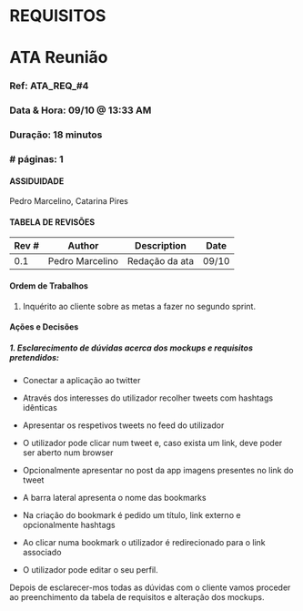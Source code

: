 # REQUISITOS

# ATA Reunião

### Ref: ATA_REQ_#4

### Data & Hora: 09/10 @ 13:33 AM

### Duração: 18 minutos

### # páginas: 1

#### ASSIDUIDADE

Pedro Marcelino, Catarina Pires

#### TABELA DE REVISÕES

| Rev # | Author          | Description    | Date  |
| ----- | --------------- | -------------- | ----- |
| 0.1   | Pedro Marcelino | Redação da ata | 09/10 |

#### Ordem de Trabalhos

1. Inquérito ao cliente sobre as metas a fazer no segundo sprint.

#### Ações e Decisões

##### 1. Esclarecimento de dúvidas acerca dos mockups e requisitos pretendidos:

- Conectar a aplicação ao twitter
- Através dos interesses do utilizador recolher tweets com hashtags idênticas
- Apresentar os respetivos tweets no feed do utilizador

- O utilizador pode clicar num tweet e, caso exista um link, deve poder ser aberto num browser
- Opcionalmente apresentar no post da app imagens presentes no link do tweet
- A barra lateral apresenta o nome das bookmarks
- Na criação do bookmark é pedido um título, link externo e opcionalmente hashtags
- Ao clicar numa bookmark o utilizador é redirecionado para o link associado
- O utilizador pode editar o seu perfil.



Depois de esclarecer-mos todas as dúvidas com o cliente vamos proceder ao preenchimento da tabela de requisitos e alteração dos mockups.
